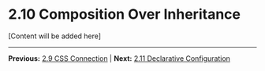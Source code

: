 # 2.10 Composition Over Inheritance

[Content will be added here]

---

**Previous:** [2.9 CSS Connection](./2.9-css-connection.md) | **Next:** [2.11 Declarative Configuration](./2.11-declarative-configuration.md)
